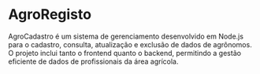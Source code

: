 # AgroRegisto
AgroCadastro é um sistema de gerenciamento desenvolvido em Node.js para o cadastro, consulta, atualização e exclusão de dados de agrônomos. O projeto inclui tanto o frontend quanto o backend, permitindo a gestão eficiente de dados de profissionais da área agrícola.
